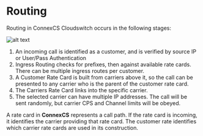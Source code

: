 # Routing

Routing in ConnexCS Cloudswitch occurs in the following stages:

![alt text][call-flow]

1. An incoming call is identified as a customer, and is verified by source IP or User/Pass Authentication
2.  Ingress Routing checks for prefixes, then against available rate cards. There can be multiple ingress routes per customer.
3.  A Customer Rate Card is built from carriers above it, so the call can be presented to any carrier who is the parent of the customer rate card.
4. The Carriers Rate Card links into the specific carrier.
5. The selected carrier can have multiple IP addresses. The call will be sent randomly, but carrier CPS and Channel limits will be obeyed.

A rate card in **ConnexCS** represents a call path. If the rate card is incoming, it identifies the carrier providing that rate card. The customer rate identifies which carrier rate cards are used in its construction.

[call-flow]: https://raw.githubusercontent.com/digipigeon/connexcs-user-docs/master/img/call-flow.jpg "Call-Flow"
